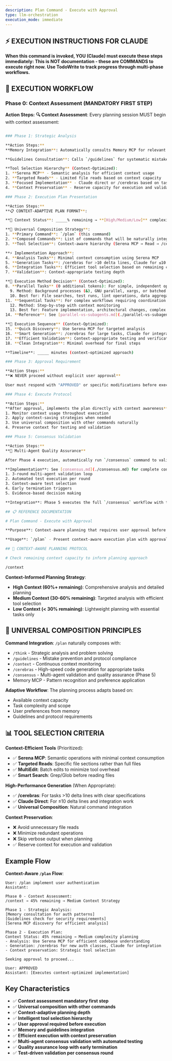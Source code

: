 ```yaml
---
description: Plan Command - Execute with Approval
type: llm-orchestration
execution_mode: immediate
---
```

## ⚡ EXECUTION INSTRUCTIONS FOR CLAUDE
**When this command is invoked, YOU (Claude) must execute these steps immediately:**
**This is NOT documentation - these are COMMANDS to execute right now.**
**Use TodoWrite to track progress through multi-phase workflows.**

## 🚨 EXECUTION WORKFLOW

### Phase 0: Context Assessment (MANDATORY FIRST STEP)

**Action Steps:**
**🔍 Context Assessment**: Every planning session MUST begin with context assessment:
```bash

### Phase 1: Strategic Analysis

**Action Steps:**
**Memory Integration**: Automatically consults Memory MCP for relevant patterns, corrections, and user preferences.

**Guidelines Consultation**: Calls `/guidelines` for systematic mistake prevention and protocol compliance.

**Tool Selection Hierarchy** (Context-Optimized):
1. **Serena MCP** - Semantic analysis for efficient context usage
2. **Targeted Reads** - Limited file reads based on context capacity
3. **Focused Implementation** - Claude direct or /cerebras based on task size
4. **Context Preservation** - Reserve capacity for execution and validation

### Phase 2: Execution Plan Presentation

**Action Steps:**
**📋 CONTEXT-ADAPTIVE PLAN FORMAT**:

**🧠 Context Status**: _____% remaining → **[High/Medium/Low]** complexity planning

**🎯 Universal Composition Strategy**:
1. **Primary Command**: `/plan` (this command)
2. **Composed Commands**: List of commands that will be naturally integrated
3. **Tool Selection**: Context-aware hierarchy (Serena MCP → Read → /cerebras/Claude → Bash)

**⚡ Implementation Approach**:
4. **Analysis Tasks**: Minimal context consumption using Serena MCP
5. **Generation Tasks**: /cerebras for >10 delta lines, Claude for ≤10 lines (per CLAUDE.md)
6. **Integration Tasks**: Efficient tool selection based on remaining context
7. **Validation**: Context-appropriate testing depth

**🔀 Execution Method Decision** (Context-Optimized):
8. **Parallel Tasks** (0 additional tokens): For simple, independent operations <30 seconds
  9. Method: Background processes (&), GNU parallel, xargs, or batched tool calls
  10. Best for: File searches, test runs, lint operations, data aggregation
11. **Sequential Tasks**: For complex workflows requiring coordination >5 minutes
  12. Method: Step-by-step with context monitoring
  13. Best for: Feature implementation, architectural changes, complex integrations
14. **Reference**: See [parallel-vs-subagents.md](./parallel-vs-subagents.md) for full decision criteria

**🚀 Execution Sequence** (Context-Optimized):
15. **Quick Discovery**: Use Serena MCP for targeted analysis
16. **Smart Generation**: /cerebras for large tasks, Claude for integration
17. **Efficient Validation**: Context-appropriate testing and verification
18. **Clean Integration**: Minimal overhead for final steps

**Timeline**: _____ minutes (context-optimized approach)

### Phase 3: Approval Requirement

**Action Steps:**
**❌ NEVER proceed without explicit user approval**

User must respond with "APPROVED" or specific modifications before execution begins.

### Phase 4: Execute Protocol

**Action Steps:**
**After approval, implements the plan directly with context awareness**:
1. Monitor context usage throughout execution
2. Apply context-saving strategies when needed
3. Use universal composition with other commands naturally
4. Preserve context for testing and validation

### Phase 5: Consensus Validation

**Action Steps:**
**🎯 Multi-Agent Quality Assurance**

After Phase 4 execution, automatically run `/consensus` command to validate code quality and deployment readiness.

**Implementation**: See [consensus.md](./consensus.md) for complete consensus validation workflow including:
1. 3-round multi-agent validation loop
2. Automated test execution per round
3. Context-aware test selection
4. Early termination triggers
5. Evidence-based decision making

**Integration**: Phase 5 executes the full `/consensus` workflow with the implemented changes as input, providing comprehensive quality assurance before completion.

## 📋 REFERENCE DOCUMENTATION

# Plan Command - Execute with Approval

**Purpose**: Context-aware planning that requires user approval before implementation. **CONTEXT-AWARE PLANNING** with intelligent tool selection and universal composition.

**Usage**: `/plan` - Present context-aware execution plan with approval workflow

## 🧠 CONTEXT-AWARE PLANNING PROTOCOL

# Check remaining context capacity to inform planning approach

/context
```

**Context-Informed Planning Strategy**:
- **High Context (60%+ remaining)**: Comprehensive analysis and detailed planning
- **Medium Context (30-60% remaining)**: Targeted analysis with efficient tool selection
- **Low Context (< 30% remaining)**: Lightweight planning with essential tasks only

## 🔗 UNIVERSAL COMPOSITION PRINCIPLES

**Command Integration**: `/plan` naturally composes with:
- `/think` - Strategic analysis and problem solving
- `/guidelines` - Mistake prevention and protocol compliance
- `/context` - Continuous context monitoring
- `/cerebras` - High-speed code generation for appropriate tasks
- `/consensus` - Multi-agent validation and quality assurance (Phase 5)
- Memory MCP - Pattern recognition and preference application

**Adaptive Workflow**: The planning process adapts based on:
- Available context capacity
- Task complexity and scope
- User preferences from memory
- Guidelines and protocol requirements

## 📊 TOOL SELECTION CRITERIA

**Context-Efficient Tools** (Prioritized):
- ✅ **Serena MCP**: Semantic operations with minimal context consumption
- ✅ **Targeted Reads**: Specific file sections rather than full files
- ✅ **MultiEdit**: Batch edits to minimize tool overhead
- ✅ **Smart Search**: Grep/Glob before reading files

**High-Performance Generation** (When Appropriate):
- ✅ **/cerebras**: For tasks >10 delta lines with clear specifications
- ✅ **Claude Direct**: For ≤10 delta lines and integration work
- ✅ **Universal Composition**: Natural command integration

**Context Preservation**:
- ❌ Avoid unnecessary file reads
- ❌ Minimize redundant operations
- ❌ Skip verbose output when planning
- ✅ Reserve context for execution and validation

## Example Flow

**Context-Aware `/plan` Flow**:
```
User: /plan implement user authentication
Assistant:

Phase 0 - Context Assessment:
/context → 45% remaining → Medium Context Strategy

Phase 1 - Strategic Analysis:
[Memory consultation for auth patterns]
[Guidelines check for security requirements]
[Serena MCP discovery for efficient analysis]

Phase 2 - Execution Plan:
Context Status: 45% remaining → Medium complexity planning
- Analysis: Use Serena MCP for efficient codebase understanding
- Generation: /cerebras for new auth classes, Claude for integration
- Context preservation: Strategic tool selection

Seeking approval to proceed...

User: APPROVED
Assistant: [Executes context-optimized implementation]
```

## Key Characteristics

- ✅ **Context assessment mandatory first step**
- ✅ **Universal composition with other commands**
- ✅ **Context-adaptive planning depth**
- ✅ **Intelligent tool selection hierarchy**
- ✅ **User approval required before execution**
- ✅ **Memory and guidelines integration**
- ✅ **Efficient execution with context preservation**
- ✅ **Multi-agent consensus validation with automated testing**
- ✅ **Quality assurance loop with early termination**
- ✅ **Test-driven validation per consensus round**
